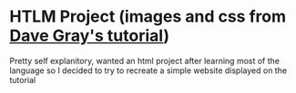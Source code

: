 # HTLM Project (images and css from [Dave Gray's tutorial](https://www.youtube.com/DaveGrayTeachesCode))

Pretty self explanitory, wanted an html project after learning most of the language so I decided to try to recreate a simple website displayed on the tutorial
